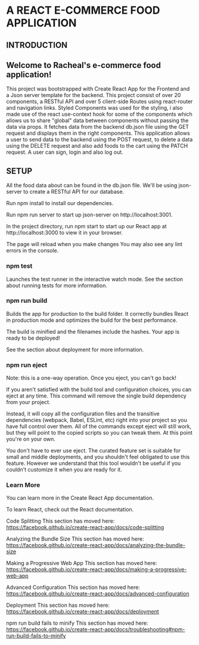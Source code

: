 # A REACT E-COMMERCE FOOD APPLICATION

## INTRODUCTION

## Welcome to Racheal's e-commerce food application!

This project was bootstrapped with Create React App for the Frontend and a Json server template for the backend. This project consist of over 20 components, a RESTful API and over 5 client-side Routes using react-router and navigation links. Styled Components was used for the styling, i also made use of the react use-context hook for some of the components which allows us to share "global" data between components without passing the data via props. It fetches data from the backend db.json file using the GET request and displays them in the right components. This application allows a user to send data to the backend using the POST request, to delete a data using the DELETE request and also add foods to the cart using the PATCH request. A user can sign, login and also log out.

## SETUP

All the food data about can be found in the db.json file. We'll be using json-server to create a RESTful API for our database.

Run npm install to install our dependencies.

Run npm run server to start up json-server on http://localhost:3001.

In the project directory, run npm start to start up our React app at http://localhost:3000 to view it in your browser.

The page will reload when you make changes You may also see any lint errors in the console.

### npm test
Launches the test runner in the interactive watch mode.
See the section about running tests for more information.

### npm run build
Builds the app for production to the build folder.
It correctly bundles React in production mode and optimizes the build for the best performance.

The build is minified and the filenames include the hashes.
Your app is ready to be deployed!

See the section about deployment for more information.

### npm run eject
Note: this is a one-way operation. Once you eject, you can't go back!

If you aren't satisfied with the build tool and configuration choices, you can eject at any time. This command will remove the single build dependency from your project.

Instead, it will copy all the configuration files and the transitive dependencies (webpack, Babel, ESLint, etc) right into your project so you have full control over them. All of the commands except eject will still work, but they will point to the copied scripts so you can tweak them. At this point you're on your own.

You don't have to ever use eject. The curated feature set is suitable for small and middle deployments, and you shouldn't feel obligated to use this feature. However we understand that this tool wouldn't be useful if you couldn't customize it when you are ready for it.

### Learn More
You can learn more in the Create React App documentation.

To learn React, check out the React documentation.

Code Splitting
This section has moved here: https://facebook.github.io/create-react-app/docs/code-splitting

Analyzing the Bundle Size
This section has moved here: https://facebook.github.io/create-react-app/docs/analyzing-the-bundle-size

Making a Progressive Web App
This section has moved here: https://facebook.github.io/create-react-app/docs/making-a-progressive-web-app

Advanced Configuration
This section has moved here: https://facebook.github.io/create-react-app/docs/advanced-configuration

Deployment
This section has moved here: https://facebook.github.io/create-react-app/docs/deployment

npm run build fails to minify
This section has moved here: https://facebook.github.io/create-react-app/docs/troubleshooting#npm-run-build-fails-to-minify